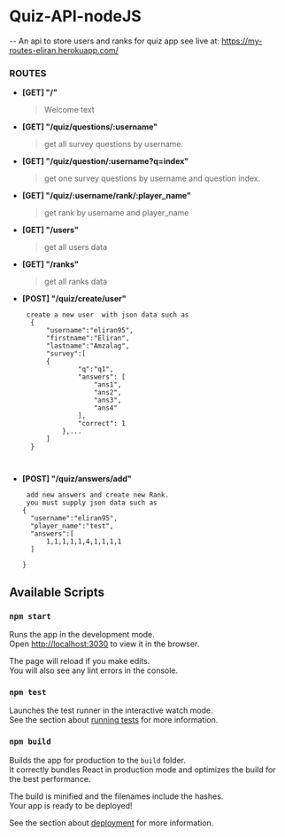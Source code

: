 # Quiz-API-nodeJS

-- An api to store users and ranks for quiz app
see live at: https://my-routes-eliran.herokuapp.com/




### **ROUTES**

- **[GET]  "/"**

  > Welcome text  

- **[GET] "/quiz/questions/:username"**

  > get all survey questions by username.

- **[GET] "/quiz/question/:username?q=index"**
  > get one survey questions by username and question index.

- **[GET] "/quiz/:username/rank/:player_name"**

  > get rank by username and player_name


- **[GET]  "/users"**
  > get all users data

- **[GET]  "/ranks"**
  > get all ranks data



- **[POST]  "/quiz/create/user"**
  

  ```    
   create a new user  with json data such as 
    {
        "username":"eliran95",
        "firstname":"Eliran",
        "lastname":"Amzalag",
        "survey":[
        {
                "q":"q1",
                "answers": [
                    "ans1",
                    "ans2",
                    "ans3",
                    "ans4"
                ],
                "correct": 1
            },... 
        ]
    }

    

- **[POST]  "/quiz/answers/add"**  
  ```    
   add new answers and create new Rank.
   you must supply json data such as 
  {
    "username":"eliran95",
    "player_name":"test",
    "answers":[    
        1,1,1,1,1,4,1,1,1,1      
    ]

  }

<!-- ## Card Object Description -->

## Available Scripts

### `npm start`

Runs the app in the development mode.<br />
Open [http://localhost:3030](http://localhost:3030) to view it in the browser.

The page will reload if you make edits.<br />
You will also see any lint errors in the console.

### `npm test`

Launches the test runner in the interactive watch mode.<br />
See the section about [running tests](https://facebook.github.io/create-react-app/docs/running-tests) for more information.

### `npm build`

Builds the app for production to the `build` folder.<br />
It correctly bundles React in production mode and optimizes the build for the best performance.

The build is minified and the filenames include the hashes.<br />
Your app is ready to be deployed!

See the section about [deployment](https://facebook.github.io/create-react-app/docs/deployment) for more information.